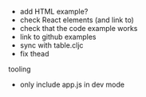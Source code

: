 - add HTML example?
- check React elements (and link to)
- check that the code example works
- link to github examples
- sync with table.cljc
- fix thead

tooling

- only include app.js in dev mode
